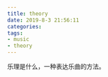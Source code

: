 ```yaml
---
title: theory
date: 2019-8-3 21:56:11
categories: 
tags: 
- music
- theory
---
```


乐理是什么，一种表达乐曲的方法。

